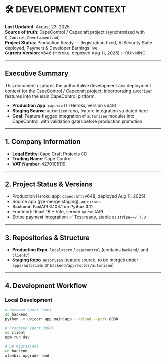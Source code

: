 # 🛠 DEVELOPMENT CONTEXT

**Last Updated**: August 23, 2025  
**Source of truth**: CapeControl / Capecraft project (synchronized with `C_Control_Development.md`)  
**Project Status**: Production Ready — Registration fixed, AI Security Suite deployed, Payment & Developer Earnings live  
**Current Version**: v648 (Heroku, deployed Aug 11, 2025) ✅ RUNNING

---

## Executive Summary

This document captures the authoritative development and deployment context for the CapeControl / Capecraft project, incorporating `autorisen` features into the main CapeControl platform.

- **Production App**: `capecraft` (Heroku, version v648)
- **Staging Source**: `autorisen` repo, feature integration validated here
- **Goal**: Feature-flagged integration of `autorisen` modules into CapeControl, with validation gates before production promotion.

---

## 1. Company Information

- **Legal Entity**: Cape Craft Projects CC
- **Trading Name**: Cape Control
- **VAT Number**: 4270105119

---

## 2. Project Status & Versions

- Production Heroku app: `capecraft` (v648, deployed Aug 11, 2025)
- Source app (pre-merge staging): `autorisen`
- Backend: FastAPI 0.104.1 on Python 3.11
- Frontend: React 18 + Vite, served by FastAPI
- Stripe payment integration: ✅ Test-ready, stable at `stripe==7.7.0`

---

## 3. Repositories & Structure

- **Production Repo**: `localstorm` / `capecontrol` (contains `backend/` and `client/`)
- **Staging Repo**: `autorisen` (feature source, to be merged under `apps/autorisen` or `backend/app/routes/autorisen`)

---

## 4. Development Workflow

### Local Development

```bash
# Backend (port 8000)
cd backend
python -m uvicorn app.main:app --reload --port 8000

# Frontend (port 3000)
cd client
npm run dev

# DB migrations
cd backend
alembic upgrade head
```
